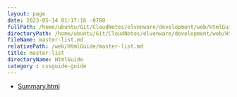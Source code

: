 ```yaml
---
layout: page
date: 2023-05-14 01:17:16 -0700
fullPath: /home/ubuntu/Git/CloudNotes/elvenware/development/web/HtmlGuide/master-list.md
directoryPath: /home/ubuntu/Git/CloudNotes/elvenware/development/web/HtmlGuide
fileName: master-list.md
relativePath: /web/HtmlGuide/master-list.md
title: master-list
directoryName: HtmlGuide
category : cssguide-guide
---
```


* [Summary.html](Summary.html)